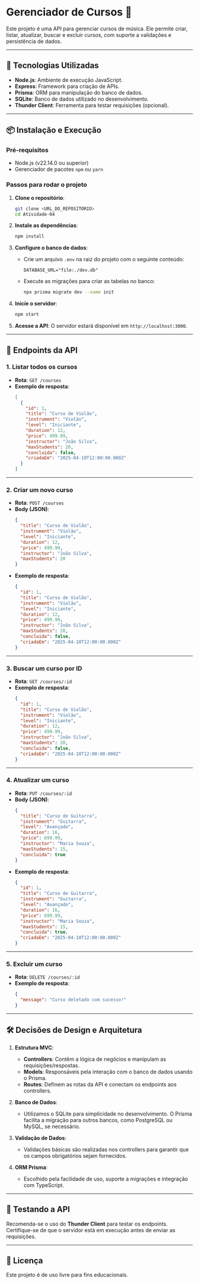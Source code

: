 # Gerenciador de Cursos 🎸

Este projeto é uma API para gerenciar cursos de música. Ele permite criar, listar, atualizar, buscar e excluir cursos, com suporte a validações e persistência de dados.

---

## 🚀 Tecnologias Utilizadas

- **Node.js**: Ambiente de execução JavaScript.
- **Express**: Framework para criação de APIs.
- **Prisma**: ORM para manipulação do banco de dados.
- **SQLite**: Banco de dados utilizado no desenvolvimento.
- **Thunder Client**: Ferramenta para testar requisições (opcional).

---

## 📦 Instalação e Execução

### Pré-requisitos
- Node.js (v22.14.0 ou superior)
- Gerenciador de pacotes `npm` ou `yarn`

### Passos para rodar o projeto

1. **Clone o repositório**:
   ```bash
   git clone <URL_DO_REPOSITORIO>
   cd Atividade-04
   ```

2. **Instale as dependências**:
   ```bash
   npm install
   ```

3. **Configure o banco de dados**:
   - Crie um arquivo `.env` na raiz do projeto com o seguinte conteúdo:
     ```
     DATABASE_URL="file:./dev.db"
     ```
   - Execute as migrações para criar as tabelas no banco:
     ```bash
     npx prisma migrate dev --name init
     ```

4. **Inicie o servidor**:
   ```bash
   npm start
   ```

5. **Acesse a API**:
   O servidor estará disponível em `http://localhost:3000`.

---

## 📖 Endpoints da API

### 1. **Listar todos os cursos**
- **Rota**: `GET /courses`
- **Exemplo de resposta**:
  ```json
  [
    {
      "id": 1,
      "title": "Curso de Violão",
      "instrument": "Violão",
      "level": "Iniciante",
      "duration": 12,
      "price": 499.99,
      "instructor": "João Silva",
      "maxStudents": 20,
      "concluida": false,
      "criadaEm": "2025-04-10T12:00:00.000Z"
    }
  ]
  ```

---

### 2. **Criar um novo curso**
- **Rota**: `POST /courses`
- **Body (JSON)**:
  ```json
  {
    "title": "Curso de Violão",
    "instrument": "Violão",
    "level": "Iniciante",
    "duration": 12,
    "price": 499.99,
    "instructor": "João Silva",
    "maxStudents": 20
  }
  ```
- **Exemplo de resposta**:
  ```json
  {
    "id": 1,
    "title": "Curso de Violão",
    "instrument": "Violão",
    "level": "Iniciante",
    "duration": 12,
    "price": 499.99,
    "instructor": "João Silva",
    "maxStudents": 20,
    "concluida": false,
    "criadaEm": "2025-04-10T12:00:00.000Z"
  }
  ```

---

### 3. **Buscar um curso por ID**
- **Rota**: `GET /courses/:id`
- **Exemplo de resposta**:
  ```json
  {
    "id": 1,
    "title": "Curso de Violão",
    "instrument": "Violão",
    "level": "Iniciante",
    "duration": 12,
    "price": 499.99,
    "instructor": "João Silva",
    "maxStudents": 20,
    "concluida": false,
    "criadaEm": "2025-04-10T12:00:00.000Z"
  }
  ```

---

### 4. **Atualizar um curso**
- **Rota**: `PUT /courses/:id`
- **Body (JSON)**:
  ```json
  {
    "title": "Curso de Guitarra",
    "instrument": "Guitarra",
    "level": "Avançado",
    "duration": 16,
    "price": 699.99,
    "instructor": "Maria Souza",
    "maxStudents": 15,
    "concluida": true
  }
  ```
- **Exemplo de resposta**:
  ```json
  {
    "id": 1,
    "title": "Curso de Guitarra",
    "instrument": "Guitarra",
    "level": "Avançado",
    "duration": 16,
    "price": 699.99,
    "instructor": "Maria Souza",
    "maxStudents": 15,
    "concluida": true,
    "criadaEm": "2025-04-10T12:00:00.000Z"
  }
  ```

---

### 5. **Excluir um curso**
- **Rota**: `DELETE /courses/:id`
- **Exemplo de resposta**:
  ```json
  {
    "message": "Curso deletado com sucesso!"
  }
  ```

---

## 🛠 Decisões de Design e Arquitetura

1. **Estrutura MVC**:
   - **Controllers**: Contêm a lógica de negócios e manipulam as requisições/respostas.
   - **Models**: Responsáveis pela interação com o banco de dados usando o Prisma.
   - **Routes**: Definem as rotas da API e conectam os endpoints aos controllers.

2. **Banco de Dados**:
   - Utilizamos o SQLite para simplicidade no desenvolvimento. O Prisma facilita a migração para outros bancos, como PostgreSQL ou MySQL, se necessário.

3. **Validação de Dados**:
   - Validações básicas são realizadas nos controllers para garantir que os campos obrigatórios sejam fornecidos.

4. **ORM Prisma**:
   - Escolhido pela facilidade de uso, suporte a migrações e integração com TypeScript.

---

## 🧪 Testando a API

Recomenda-se o uso do **Thunder Client**  para testar os endpoints. Certifique-se de que o servidor está em execução antes de enviar as requisições.

---

## 📄 Licença

Este projeto é de uso livre para fins educacionais.